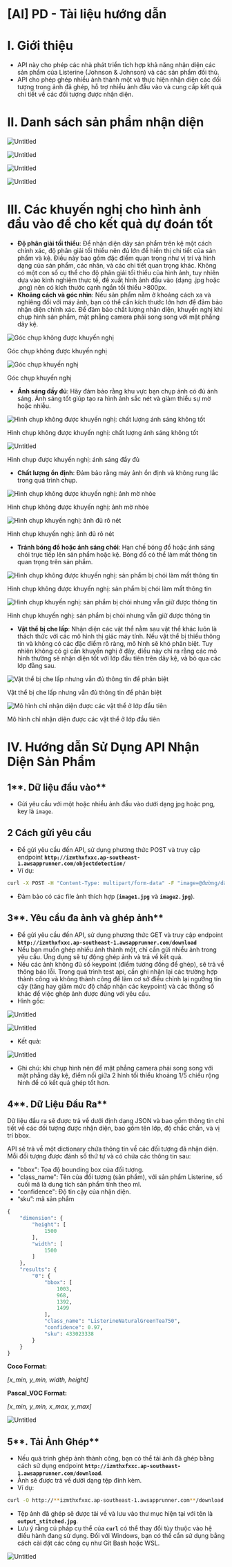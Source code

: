 # [AI] PD - Tài liệu hướng dẫn

# I. Giới thiệu

- API này cho phép các nhà phát triển tích hợp khả năng nhận diện các sản phẩm của Listerine (Johnson & Johnson) và các sản phẩm đối thủ.
- API cho phép ghép nhiều ảnh thành một và thực hiện nhận diện các đối tượng trong ảnh đã ghép, hỗ trợ nhiều ảnh đầu vào và cung cấp kết quả chi tiết về các đối tượng được nhận diện.

# II. Danh sách sản phẩm nhận diện

![Untitled](images/Untitled.png)

![Untitled](images/Untitled%201.png)

![Untitled](images/Untitled%202.png)

![Untitled](images/Untitled%203.png)

# III. Các khuyến nghị cho hình ảnh đầu vào để cho kết quả dự đoán tốt

- **Độ phân giải tối thiểu**: Để nhận diện dãy sản phẩm trên kệ một cách chính xác, độ phân giải tối thiểu nên đủ lớn để hiển thị chi tiết của sản phẩm và kệ. Điều này bao gồm đặc điểm quan trọng như vị trí và hình dạng của sản phẩm, các nhãn, và các chi tiết quan trọng khác. Không có một con số cụ thể cho độ phân giải tối thiểu của hình ảnh, tuy nhiên dựa vào kinh nghiệm thực tế, đề xuất hình ảnh đầu vào (dạng .jpg hoặc .png) nên có kích thước cạnh ngắn tối thiểu >800px.
- **Khoảng cách và góc nhìn**: Nếu sản phẩm nằm ở khoảng cách xa và nghiêng đối với máy ảnh, bạn có thể cần kích thước lớn hơn để đảm bảo nhận diện chính xác. Để đảm bảo chất lượng nhận diện, khuyến nghị khi chụp hình sản phẩm, mặt phẳng camera phải song song với mặt phẳng dãy kệ.

![Góc chụp không được khuyến nghị](images/SOS_14.jpg)

Góc chụp không được khuyến nghị

![Góc chụp khuyến nghị](images/SOS_250_-_Copy.jpg)

Góc chụp khuyến nghị

- **Ánh sáng đầy đủ**: Hãy đảm bảo rằng khu vực bạn chụp ảnh có đủ ánh sáng. Ánh sáng tốt giúp tạo ra hình ảnh sắc nét và giảm thiểu sự mờ hoặc nhiễu.

![Hình chụp không được khuyến nghị: chất lượng ánh sáng không tốt](images/Untitled.jpeg)

Hình chụp không được khuyến nghị: chất lượng ánh sáng không tốt

![Untitled](images/Untitled%201.jpeg)

Hình chụp được khuyến nghị: ánh sáng đầy đủ

- **Chất lượng ổn định**: Đảm bảo rằng máy ảnh ổn định và không rung lắc trong quá trình chụp.

![Hình chụp không được khuyến nghị: ảnh mờ nhòe](images/Untitled%202.jpeg)

Hình chụp không được khuyến nghị: ảnh mờ nhòe

![Hình chụp khuyến nghị: ảnh đủ rõ nét](images/Untitled%203.jpeg)

Hình chụp khuyến nghị: ảnh đủ rõ nét

- **Tránh bóng đổ hoặc ánh sáng chói**: Hạn chế bóng đổ hoặc ánh sáng chói trực tiếp lên sản phẩm hoặc kệ. Bóng đổ có thể làm mất thông tin quan trọng trên sản phẩm.

![Hình chụp không được khuyến nghị: sản phẩm bị chói làm mất thông tin](images/Untitled%204.jpeg)

Hình chụp không được khuyến nghị: sản phẩm bị chói làm mất thông tin

![Hình chụp khuyến nghị: sản phẩm bị chói nhưng vẫn giữ được thông tin](images/Untitled%205.jpeg)

Hình chụp khuyến nghị: sản phẩm bị chói nhưng vẫn giữ được thông tin

- **Vật thể bị che lấp**: Nhận diện các vật thể nằm sau vật thể khác luôn là thách thức với các mô hình thị giác máy tính. Nếu vật thể bị thiếu thông tin và không có các đặc điểm rõ ràng, mô hình sẽ khó phân biệt. Tuy nhiên không có gì cần khuyến nghị ở đây, điều này chỉ ra rằng các mô hình thường sẽ nhận diện tốt với lớp đầu tiên trên dãy kệ, và bỏ qua các lớp đằng sau.

![Vật thể bị che lấp nhưng vẫn đủ thông tin để phân biệt](images/Untitled%206.jpeg)

Vật thể bị che lấp nhưng vẫn đủ thông tin để phân biệt

![Mô hình chỉ nhận diện được các vật thể ở lớp đầu tiên](images/Untitled%207.jpeg)

Mô hình chỉ nhận diện được các vật thể ở lớp đầu tiên

# IV. Hướng dẫn Sử Dụng API Nhận Diện Sản Phẩm

## 1**. Dữ liệu đầu vào**

- Gửi yêu cầu với một hoặc nhiều ảnh đầu vào dưới dạng jpg hoặc png, key là `image`.

## 2 **Cách gửi yêu cầu**

- Để gửi yêu cầu đến API, sử dụng phương thức POST và truy cập endpoint **`http://izmthxfxxc.ap-southeast-1.awsapprunner.com/objectdetection/`**
- Ví dụ:

```bash
curl -X POST -H "Content-Type: multipart/form-data" -F "image=@đường/dẫn/tới/hình/ảnh1.jpg" -F "image=@đường/dẫn/tới/hình/ảnh2.jpg" http://**izmthxfxxc.ap-southeast-1.awsapprunner.com**/objectdetection/
```

- Đảm bảo có các file ảnh thích hợp (**`image1.jpg`** và **`image2.jpg`**).

## 3**. Yêu cầu đa ảnh và ghép ảnh**

- Để gửi yêu cầu đến API, sử dụng phương thức GET và truy cập endpoint **`http://izmthxfxxc.ap-southeast-1.awsapprunner.com/download`**
- Nếu bạn muốn ghép nhiều ảnh thành một, chỉ cần gửi nhiều ảnh trong yêu cầu. Ứng dụng sẽ tự động ghép ảnh và trả về kết quả.
- Nếu các ảnh không đủ số keypoint (điểm tương đồng để ghép), sẽ trả về thông báo lỗi. Trong quá trình test api, cần ghi nhận lại các trường hợp thành công và không thành công để làm cơ sở điều chỉnh lại ngưỡng tin cậy (tăng hay giảm mức độ chấp nhận các keypoint) và các thông số khác để việc ghép ảnh được đúng với yêu cầu.
- Hình gốc:

![Untitled](images/Untitled%208.jpeg)

![Untitled](images/Untitled%209.jpeg)

- Kết quả:

![Untitled](images/Untitled%2010.jpeg)

- Ghi chú: khi chụp hình nên để mặt phẳng camera phải song song với mặt phẳng dãy kệ, điểm nối giữa 2 hình tối thiểu khoảng 1/5 chiều rộng hình để có kết quả ghép tốt hơn.

## 4**. Dữ Liệu Đầu Ra**

Dữ liệu đầu ra sẽ được trả về dưới định dạng JSON và bao gồm thông tin chi tiết về các đối tượng được nhận diện, bao gồm tên lớp, độ chắc chắn, và vị trí bbox.

API sẽ trả về một dictionary chứa thông tin về các đối tượng đã nhận diện. Mỗi đối tượng được đánh số thứ tự và có chứa các thông tin sau:

- "bbox": Tọa độ bounding box của đối tượng.
- "class_name": Tên của đối tượng (sản phẩm), với sản phẩm Listerine, số cuối mã là dung tích sản phẩm tính theo ml.
- "confidence": Độ tin cậy của nhận diện.
- “sku”: mã sản phẩm

```python
{
    "dimension": {
        "height": [
            1500
        ],
        "width": [
            1500
        ]
    },
    "results": {
        "0": {
            "bbox": [
                1003,
                968,
                1392,
                1499
            ],
            "class_name": "ListerineNaturalGreenTea750",
            "confidence": 0.97,
            "sku": 433023338
        }
	}
}

```

**Coco Format:**

*[x_min, y_min, width, height]*

**Pascal_VOC Format:**

*[x_min, y_min, x_max, y_max]*

![Untitled](images/Untitled%204.png)

## 5**. Tải Ảnh Ghép**

- Nếu quá trình ghép ảnh thành công, bạn có thể tải ảnh đã ghép bằng cách sử dụng endpoint **`http://izmthxfxxc.ap-southeast-1.awsapprunner.com/download`**.
- Ảnh sẽ được trả về dưới dạng tệp đính kèm.
- Ví dụ:

```bash
curl -O http://**izmthxfxxc.ap-southeast-1.awsapprunner.com**/download
```

- Tệp ảnh đã ghép sẽ được tải về và lưu vào thư mục hiện tại với tên là **`output_stitched.jpg`**.
- Lưu ý rằng cú pháp cụ thể của **`curl`** có thể thay đổi tùy thuộc vào hệ điều hành đang sử dụng. Đối với Windows, bạn có thể cần sử dụng  bằng cách cài đặt các công cụ như Git Bash hoặc WSL.

![Untitled](images/Untitled%205.png)